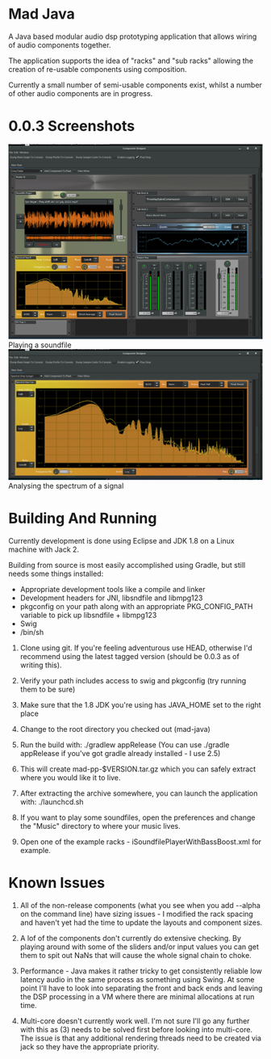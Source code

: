 # Mad Java
A Java based modular audio dsp prototyping application that allows wiring of audio components together.

The application supports the idea of "racks" and "sub racks" allowing the creation of re-usable components using composition.

Currently a small number of semi-usable components exist, whilst a number of other audio components are in progress.

# 0.0.3 Screenshots
<img src="1PROJECTS/COMPONENTDESIGNER/component-designer/screenshots/madjava003-playingasoundfile.png">Playing a soundfile</img>
<img src="1PROJECTS/COMPONENTDESIGNER/component-designer/screenshots/madjava003-spectralanalysis.png">Analysing the spectrum of a signal</img>

# Building And Running
Currently development is done using Eclipse and JDK 1.8 on a Linux machine with Jack 2.

Building from source is most easily accomplished using Gradle, but still needs some things installed:

* Appropriate development tools like a compile and linker
* Development headers for JNI, libsndfile and libmpg123
* pkgconfig on your path along with an appropriate PKG_CONFIG_PATH variable to pick up libsndfile + libmpg123
* Swig
* /bin/sh

1. Clone using git. If you're feeling adventurous use HEAD, otherwise I'd recommend using the latest tagged version (should be 0.0.3 as of writing this).

2. Verify your path includes access to swig and pkgconfig (try running them to be sure)

3. Make sure that the 1.8 JDK you're using has JAVA_HOME set to the right place

4. Change to the root directory you checked out (mad-java)

5. Run the build with:
   ./gradlew appRelease
   (You can use ./gradle appRelease if you've got gradle already installed - I use 2.5)

6. This will create mad-pp-$VERSION.tar.gz which you can safely extract where you would like it to live.

7. After extracting the archive somewhere, you can launch the application with:
   ./launchcd.sh

8. If you want to play some soundfiles, open the preferences and change the "Music" directory to where your music lives.

9. Open one of the example racks - iSoundfilePlayerWithBassBoost.xml for example.

# Known Issues

1. All of the non-release components (what you see when you add --alpha on the command line) have sizing issues - I modified the rack spacing and haven't yet had the time to update the layouts and component sizes.

2. A lof of the components don't currently do extensive checking. By playing around with some of the sliders and/or input values you can get them to spit out NaNs that will cause the whole signal chain to choke.

3. Performance - Java makes it rather tricky to get consistently reliable low latency audio in the same process as something using Swing. At some point I'll have to look into separating the front and back ends and leaving the DSP processing in a VM where there are minimal allocations at run time.

4. Multi-core doesn't currently work well. I'm not sure I'll go any further with this as (3) needs to be solved first before looking into multi-core. The issue is that any additional rendering threads need to be created via jack so they have the appropriate priority.